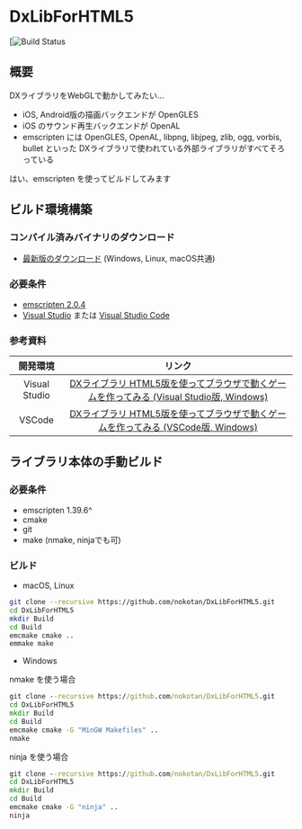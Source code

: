 # DxLibForHTML5

[![Build Status](https://www.travis-ci.com/nokotan/DxLibForHTML5.svg?branch=master)

## 概要

DXライブラリをWebGLで動かしてみたい...

- iOS, Android版の描画バックエンドが OpenGLES
- iOS のサウンド再生バックエンドが OpenAL
- emscripten には OpenGLES, OpenAL, libpng, libjpeg, zlib, ogg, vorbis, bullet といった DXライブラリで使われている外部ライブラリがすべてそろっている

はい、emscripten を使ってビルドしてみます

## ビルド環境構築

### コンパイル済みバイナリのダウンロード

- [最新版のダウンロード](https://github.com/nokotan/DxLibForHTML5/releases/latest) (Windows, Linux, macOS共通)

### 必要条件

- [emscripten 2.0.4](https://emscripten.org/docs/getting_started/downloads.html)
- [Visual Studio](https://visualstudio.microsoft.com/ja/downloads/) または [Visual Studio Code](https://visualstudio.microsoft.com/ja/downloads/)

### 参考資料

| 開発環境 | リンク |
|:--:|:--:|
| Visual Studio | [DXライブラリ HTML5版を使ってブラウザで動くゲームを作ってみる (Visual Studio版, Windows)](https://qiita.com/nokotan/items/5fa6f2d39ff7bb6641e8) |
| VSCode | [DXライブラリ HTML5版を使ってブラウザで動くゲームを作ってみる (VSCode版, Windows)](https://qiita.com/nokotan/items/d2dff1559f981e5e3da5) |

## ライブラリ本体の手動ビルド

### 必要条件

- emscripten 1.39.6^
- cmake
- git
- make (nmake, ninjaでも可)

### ビルド

- macOS, Linux

```bash
git clone --recursive https://github.com/nokotan/DxLibForHTML5.git
cd DxLibForHTML5
mkdir Build
cd Build
emcmake cmake ..
emmake make
```

- Windows

nmake を使う場合

```bat
git clone --recursive https://github.com/nokotan/DxLibForHTML5.git
cd DxLibForHTML5
mkdir Build
cd Build
emcmake cmake -G "MinGW Makefiles" ..
nmake
```

ninja を使う場合

```bat
git clone --recursive https://github.com/nokotan/DxLibForHTML5.git
cd DxLibForHTML5
mkdir Build
cd Build
emcmake cmake -G "ninja" ..
ninja
```
